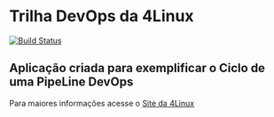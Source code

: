 # Trilha DevOps da 4Linux

<!-- Altere a Flag abaixo com sua URL do Travis -->
[![Build Status](https://travis-ci.org/maleol/DevOpsLab-HelloWorld.svg?branch=master)](https://travis-ci.org/maleol/DevOpsLab-HelloWorld)
## Aplicação criada para exemplificar o Ciclo de uma PipeLine DevOps


Para maiores informações acesse o [Site da 4Linux](https://www.4linux.com.br/cursos/devops)
